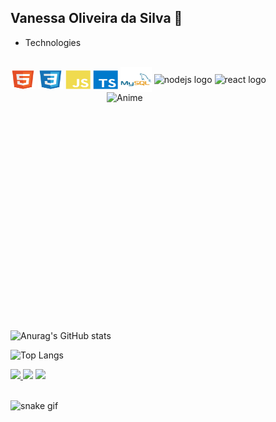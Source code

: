 ## Vanessa Oliveira da Silva 👋

- Technologies
  
<div style="display: inline-block;"><br>
  <img align="center" alt="Alx-HTML" height="30" width="40" src="https://raw.githubusercontent.com/devicons/devicon/master/icons/html5/html5-original.svg">
  <img align="center" alt="Alx-CSS" height="30" width="40" src="https://raw.githubusercontent.com/devicons/devicon/master/icons/css3/css3-original.svg">
  <img align="center" alt="Alx-Js" height="30" width="40" src="https://raw.githubusercontent.com/devicons/devicon/master/icons/javascript/javascript-plain.svg">
  <img align="center" alt="Alx-Ts" height="30" width="40" src="https://raw.githubusercontent.com/devicons/devicon/master/icons/typescript/typescript-plain.svg">   
  <img align="center" alt="Alx-mysql" width="50" height="40" src="https://raw.githubusercontent.com/devicons/devicon/master/icons/mysql/mysql-original-wordmark.svg"> 
   <img align="center" src="https://cdn.jsdelivr.net/gh/devicons/devicon/icons/nodejs/nodejs-original.svg" height="40" width="40" alt="nodejs logo"  />
 <img align="center"  src="https://cdn.jsdelivr.net/gh/devicons/devicon/icons/react/react-original-wordmark.svg" height="40" width="40" alt="react logo" />

  <img align="right" width="350px" height="350px" alt="Anime" src="https://66.media.tumblr.com/0df26e767b50dbf609a1175aefcedad2/tumblr_o6u9dqN30G1v43s0ho1_500.gif" />
</div>
&nbsp;


![Anurag's GitHub stats](https://github-readme-stats.vercel.app/api?username=Nessa515&show_icons=true&theme=radical)
&nbsp;

![Top Langs](https://github-readme-stats.vercel.app/api/top-langs/?username=Nessa515&layout=compact)
&nbsp;

<div>
  <a href="https://www.instagram.com/nessa_oliveira_silva" alt="Instagram" target="_blank">
    <img src="https://img.shields.io/badge/-Instagram-DF0174?style=for-the-badge&labelColor=DF0174&logo=instagram&logoColor=white&link=https://www.instagram.com/nessa_oliveira_silva">
  </a>
    <a href = "mailto:vanessaoliveiradasilva515@gmail.com"><img src="https://img.shields.io/badge/-Gmail-%23333?style=for-the-badge&logo=gmail&logoColor=white" target="_blank"></a>
  <a href="https://www.linkedin.com/in/vanessa-oliveira-da-silva-45b35b213/" target="_blank"><img src="https://img.shields.io/badge/-LinkedIn-%230077B5?style=for-the-badge&logo=linkedin&logoColor=white" target="_blank"></a>
</div>
&nbsp;

![snake gif](https://github.com/Nessa515/Nessa515/blob/output/github-contribution-grid-snake.svg)

